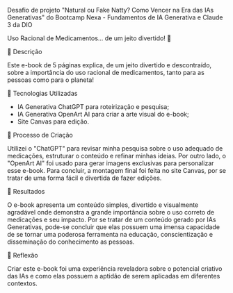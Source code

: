 Desafio de projeto "Natural ou Fake Natty? Como Vencer na Era das IAs Generativas" do Bootcamp Nexa - Fundamentos de IA Generativa e Claude 3 da DIO

Uso Racional de Medicamentos... de um jeito divertido! 💊

📒 Descrição

 Este e-book de 5 páginas explica, de um jeito divertido e descontraído, sobre a importância do uso racional de medicamentos, tanto para as pessoas como para o planeta!

🤖 Tecnologias Utilizadas
- IA Generativa ChatGPT para roteirização e pesquisa;
- IA Generativa OpenArt AI para criar a arte visual do e-book;
- Site Canvas para edição.

🧐 Processo de Criação

Utilizei o "ChatGPT" para revisar minha pesquisa sobre o uso adequado de medicações, estruturar o conteúdo e refinar minhas ideias. Por outro lado, o "OpenArt AI" foi usado para gerar imagens exclusivas para personalizar esse e-book.
Para concluir, a montagem final foi feita no site Canvas, por se tratar de uma forma fácil e divertida de fazer edições. 

🚀 Resultados

O e-book apresenta um conteúdo simples, divertido e visualmente agradável onde demonstra a grande importância sobre o uso correto de medicações e seu impacto. Por se tratar de um conteúdo gerado por IAs Generativas, pode-se concluir
que elas possuem uma imensa capacidade de se tornar uma poderosa ferramenta na educação, conscientização e disseminação do conhecimento as pessoas.


💭 Reflexão

 Criar este e-book foi uma experiência reveladora sobre o potencial criativo das IAs e como elas possuem a aptidão de serem aplicadas em diferentes contextos.
